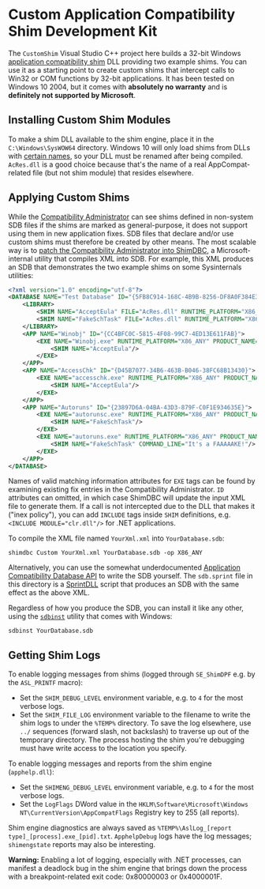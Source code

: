 # Custom Application Compatibility Shim Development Kit

The `CustomShim` Visual Studio C++ project here builds a 32-bit Windows
[application compatibility shim](https://techcommunity.microsoft.com/t5/ask-the-performance-team/demystifying-shims-or-using-the-app-compat-toolkit-to-make-your/ba-p/374947)
DLL providing two example shims.
You can use it as a starting point to create custom shims that intercept calls to Win32 or COM functions by 32-bit applications.
It has been tested on Windows 10 2004, but it comes with **absolutely no warranty** and is **definitely not supported by Microsoft**.

## Installing Custom Shim Modules

To make a shim DLL available to the shim engine, place it in the `C:\Windows\SysWOW64` directory.
Windows 10 will only load shims from DLLs with [certain names](https://gist.github.com/w4kfu/95a87764db7029e03f09d78f7273c4f4#file-dllinjshim-cpp-L12-L28),
so your DLL must be renamed after being compiled.
`AcRes.dll` is a good choice because that's the name of a real AppCompat-related file (but not shim module) that resides elsewhere.

## Applying Custom Shims

While the [Compatibility Administrator](https://docs.microsoft.com/en-us/windows/deployment/planning/using-the-compatibility-administrator-tool)
can see shims defined in non-system SDB files if the shims are marked as general-purpose, it does not support using them in new application fixes.
SDB files that declare and/or use custom shims must therefore be created by other means.
The most scalable way is to [patch the Compatibility Administrator into ShimDBC](https://fleexlab.blogspot.com/2020/12/turning-compatibility-administrator.html),
a Microsoft-internal utility that compiles XML into SDB.
For example, this XML produces an SDB that demonstrates the two example shims on some Sysinternals utilities:

```xml
<?xml version="1.0" encoding="utf-8"?>
<DATABASE NAME="Test Database" ID="{5FB8C914-168C-4B9B-8256-DF8A0F384E3E}">
	<LIBRARY>
		<SHIM NAME="AcceptEula" FILE="AcRes.dll" RUNTIME_PLATFORM="X86_ANY" ID="{92E61B85-313A-4880-B6E4-DEF2567413AD}"/>
		<SHIM NAME="FakeSchTask" FILE="AcRes.dll" RUNTIME_PLATFORM="X86_ANY" ID="{C1CAD7E2-ACAC-4467-8A6A-D437C51D5918}"/>
	</LIBRARY>
	<APP NAME="Winobj" ID="{CC4BFC0C-5815-4F08-99C7-4ED13E611FAB}">
		<EXE NAME="Winobj.exe" RUNTIME_PLATFORM="X86_ANY" PRODUCT_NAME="Sysinternals Winobj" ID="{B49373D9-BC1E-4941-A43B-7B5814C23D93}">
			<SHIM NAME="AcceptEula"/>
		</EXE>
	</APP>
	<APP NAME="AccessChk" ID="{D45B7077-34B6-463B-B046-38FC68B13430}">
		<EXE NAME="accesschk.exe" RUNTIME_PLATFORM="X86_ANY" PRODUCT_NAME="Sysinternals AccessChk" ID="{E79328FD-855A-4D8A-92A3-F502E831BD1B}">
			<SHIM NAME="AcceptEula"/>
		</EXE>
	</APP>
	<APP NAME="Autoruns" ID="{23897D6A-04BA-43D3-879F-C0F1E934635E}">
		<EXE NAME="autorunsc.exe" RUNTIME_PLATFORM="X86_ANY" PRODUCT_NAME="Sysinternals Autoruns" ID="{12A4EE20-93F4-4C55-B594-A0ABCD3C3283}">
			<SHIM NAME="FakeSchTask"/>
		</EXE>
		<EXE NAME="autoruns.exe" RUNTIME_PLATFORM="X86_ANY" PRODUCT_NAME="Sysinternals Autoruns" ID="{6C4947F7-A387-443D-BB1A-D5BD7C42F908}">
			<SHIM NAME="FakeSchTask" COMMAND_LINE="It's a FAAAAAKE!"/>
		</EXE>
	</APP>
</DATABASE>
```

Names of valid matching information attributes for `EXE` tags can be found by examining existing fix entries in the Compatibility Administrator.
`ID` attributes can omitted, in which case ShimDBC will update the input XML file to generate them.
If a call is not intercepted due to the DLL that makes it ("inex policy"), you can add `INCLUDE` tags inside `SHIM` definitions, e.g. `<INCLUDE MODULE="clr.dll"/>` for .NET applications.

To compile the XML file named `YourXml.xml` into `YourDatabase.sdb`:

    shimdbc Custom YourXml.xml YourDatabase.sdb -op X86_ANY
	
Alternatively, you can use the somewhat underdocumented [Application Compatibility Database API](https://docs.microsoft.com/en-us/windows/win32/devnotes/application-compatibility-database)
to write the SDB yourself.
The `sdb.sprint` file in this directory is a [SprintDLL](https://github.com/Fleex255/SprintDLL) script that produces an SDB with the same effect as the above XML.

Regardless of how you produce the SDB, you can install it like any other, using the
[`sdbinst`](https://docs.microsoft.com/en-us/windows/deployment/planning/using-the-sdbinstexe-command-line-tool) utility that comes with Windows:

    sdbinst YourDatabase.sdb

## Getting Shim Logs

To enable logging messages from shims (logged through `SE_ShimDPF` e.g. by the `ASL_PRINTF` macro):

* Set the `SHIM_DEBUG_LEVEL` environment variable, e.g. to `4` for the most verbose logs.
* Set the `SHIM_FILE_LOG` environment variable to the filename to write the shim logs to under the `%TEMP%` directory.
  To save the log elsewhere, use `../` sequences (forward slash, not backslash) to traverse up out of the temporary directory.
  The process hosting the shim you're debugging must have write access to the location you specify.
  
To enable logging messages and reports from the shim engine (`apphelp.dll`):

* Set the `SHIMENG_DEBUG_LEVEL` environment variable, e.g. to `4` for the most verbose logs.
* Set the `LogFlags` DWord value in the `HKLM\Software\Microsoft\Windows NT\CurrentVersion\AppCompatFlags` Registry key to 255 (all reports).

Shim engine diagnostics are always saved as `%TEMP%\AslLog_[report type]_[process].exe_[pid].txt`.
`ApphelpDebug` logs have the log messages; `shimengstate` reports may also be interesting.

**Warning:** Enabling a lot of logging, especially with .NET processes, can manifest a deadlock bug in the shim engine that brings down the process with a breakpoint-related exit code: 0x80000003 or 0x4000001F.
